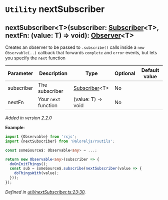 # `Utility` nextSubscriber

## nextSubscriber\<T>(subscriber: [Subscriber](https://rxjs.dev/api/index/class/Subscriber)\<T>, nextFn: (value: T) => void): [Observer](https://rxjs.dev/api/index/interface/Observer)\<T>

Creates an observer to be passed to `.subscribe()` calls inside a `new Observable(..)` callback that forwards
`complete` and `error` events, but lets you specify the `next` function

| **Parameter** | **Description** | **Type** | **Optional** | **Default value** |
|---------------|-----------------|----------|--------------|-------------------|
| subscriber | The subscriber | <span>[Subscriber](https://rxjs.dev/api/index/class/Subscriber)\<T></span> | No |  |
| nextFn | Your `next` function | <span>(value: T) => void</span> | No |  |

*Added in version 2.2.0*

**Example**:
```typescript
import {Observable} from 'rxjs';
import {nextSubscriber} from '@aloreljs/rxutils';

const someSource$: Observable<any> = ...;

return new Observable<any>(subscriber => {
  doOnInitThings();
  const sub = someSource$.subscribe(nextSubscriber(value => {
    doThingsWith(value);
  }));
});
```

*Defined in [util/nextSubscriber.ts:23:30](https://github.com/Alorel/rxutils/blob/9057654/projects/rxutils/util/nextSubscriber.ts#L23).*
